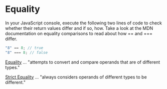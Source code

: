 # Equality

In your JavaScript console, execute the following two lines of code to check whether their return values differ and if so, how. Take a look at the MDN documentation on equality comparisons to read about how == and === differ.

```javascript
"8" == 8; // true
"8" === 8; // false
```

[Equality](https://developer.mozilla.org/en-US/docs/Web/JavaScript/Reference/Operators/Equality) ... "attempts to convert and compare operands that are of different types."

[Strict Equality](https://developer.mozilla.org/en-US/docs/Web/JavaScript/Reference/Operators/Strict_equality) ... "always considers operands of different types to be different."
